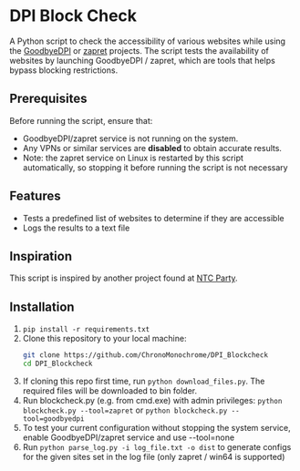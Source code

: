 # DPI Block Check

A Python script to check the accessibility of various websites while using the [GoodbyeDPI](https://github.com/ValdikSS/GoodbyeDPI) or [zapret](https://github.com/bol-van/zapret) projects. The script tests the availability of websites by launching GoodbyeDPI / zapret, which are tools that helps bypass blocking restrictions.

## Prerequisites

Before running the script, ensure that:
- GoodbyeDPI/zapret service is not running on the system.
- Any VPNs or similar services are **disabled** to obtain accurate results.
- Note: the zapret service on Linux is restarted by this script automatically, so stopping it before running the script is not necessary

## Features

- Tests a predefined list of websites to determine if they are accessible
- Logs the results to a text file

## Inspiration

This script is inspired by another project found at [NTC Party](https://ntc.party/t/goodcheck-блокчек-скрипт-для-goodbyedpi-zapret-byedpi/10880/446).

## Installation
1. `pip install -r requirements.txt`
2. Clone this repository to your local machine:
   ```bash
   git clone https://github.com/ChronoMonochrome/DPI_Blockcheck
   cd DPI_Blockcheck
3. If cloning this repo first time, run `python download_files.py`. The required files will be downloaded to bin folder.
4. Run blockcheck.py (e.g. from cmd.exe) with admin privileges:
   `python blockcheck.py --tool=zapret`
or
   `python blockcheck.py --tool=goodbyedpi`
5. To test your current configuration without stopping the system service, enable GoodbyeDPI/zapret service and use --tool=none
6. Run `python parse_log.py -i log_file.txt -o dist` to generate configs for the given sites set in the log file (only zapret / win64 is supported)
